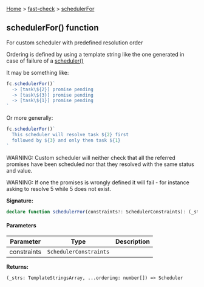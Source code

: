 [Home](/) &gt; [fast-check](../fast-check.md) &gt; [schedulerFor](schedulerFor_1.md)

## schedulerFor() function

For custom scheduler with predefined resolution order

Ordering is defined by using a template string like the one generated in case of failure of a [scheduler()](scheduler_1.md)

It may be something like:

```typescript
fc.schedulerFor()`
  -> [task\${2}] promise pending
  -> [task\${3}] promise pending
  -> [task\${1}] promise pending
`

```
Or more generally:

```typescript
fc.schedulerFor()`
  This scheduler will resolve task ${2} first
  followed by ${3} and only then task ${1}
`

```
WARNING: Custom scheduler will neither check that all the referred promises have been scheduled nor that they resolved with the same status and value.

WARNING: If one the promises is wrongly defined it will fail - for instance asking to resolve 5 while 5 does not exist.

<b>Signature:</b>

```typescript
declare function schedulerFor(constraints?: SchedulerConstraints): (_strs: TemplateStringsArray, ...ordering: number[]) => Scheduler;
```

#### Parameters

|  Parameter | Type | Description |
|  --- | --- | --- |
|  constraints | <code>SchedulerConstraints</code> |  |

<b>Returns:</b>

`(_strs: TemplateStringsArray, ...ordering: number[]) => Scheduler`

